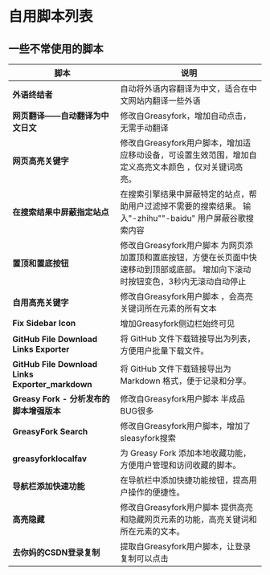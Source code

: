 # 自用脚本列表

## 一些不常使用的脚本

| 脚本                              | 说明                                                         |
|-------------------------------------|------------------------------------------------------------|
| **外语终结者**                   | 自动将外语内容翻译为中文，适合在中文网站内翻译一些外语          |
| **网页翻译——自动翻译为中文日文**         | 修改自Greasyfork，增加自动点击，无需手动翻译        |
| **网页高亮关键字**                     | 修改自Greasyfork用户脚本，增加适应移动设备，可设置生效范围，增加自定义高亮文本颜色 ，仅对关键词高亮。   |
| **在搜索结果中屏蔽指定站点**             | 在搜索引擎结果中屏蔽特定的站点，帮助用户过滤掉不需要的搜索结果。 输入"-zhihu""-baidu" 用户屏蔽谷歌搜索内容        |
| **置顶和置底按钮**                     | 修改自Greasyfork用户脚本 为网页添加置顶和置底按钮，方便在长页面中快速移动到顶部或底部。 增加向下滚动时按钮变色，3秒内无滚动自动停止           |
| **自用高亮关键字**                     | 修改自Greasyfork用户脚本 ，会高亮关键词所在元素的所有文本    |
| **Fix Sidebar Icon**                | 增加Greasyfork侧边栏始终可见   |
| **GitHub File Download Links Exporter** | 将 GitHub 文件下载链接导出为列表，方便用户批量下载文件。                  |
| **GitHub File Download Links Exporter_markdown** | 将 GitHub 文件下载链接导出为 Markdown 格式，便于记录和分享。       |
| **Greasy Fork - 分析发布的脚本增强版本**   |修改自Greasyfork用户脚本 半成品BUG很多         |
| **GreasyFork Search**                 | 修改自Greasyfork用户脚本，增加了sleasyfork搜索          |
| **greasyforklocalfav**                | 为 Greasy Fork 添加本地收藏功能，方便用户管理和访问收藏的脚本。          |
| **导航栏添加快速功能**                 | 在导航栏中添加快捷功能按钮，提高用户操作的便捷性。                      |
| **高亮隐藏**                           | 修改自Greasyfork用户脚本 提供高亮和隐藏网页元素的功能，高亮关键词和所在元素的文本。             |
| **去你妈的CSDN登录复制**                | 提取自Greasyfork用户脚本，让登录复制可以点击  |



